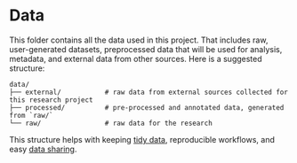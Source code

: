 # Data

This folder contains all the data used in this project.
That includes raw, user-generated datasets, preprocessed data that will be used for analysis, metadata, and external data from other sources.
Here is a suggested structure:

```shell
data/
├── external/           # raw data from external sources collected for this research project
├── processed/          # pre-processed and annotated data, generated from `raw/`
└── raw/                # raw data for the research
```

This structure helps with keeping [tidy data](https://vita.had.co.nz/papers/tidy-data.pdf), reproducible workflows, and easy [data sharing](https://github.com/jtleek/datasharing).

